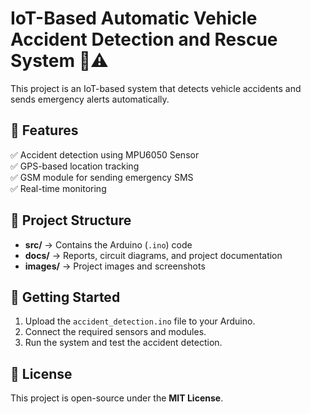 # IoT-Based Automatic Vehicle Accident Detection and Rescue System 🚗⚠️  

This project is an IoT-based system that detects vehicle accidents and sends emergency alerts automatically.  

## 📌 Features  
✅ Accident detection using MPU6050 Sensor  
✅ GPS-based location tracking  
✅ GSM module for sending emergency SMS  
✅ Real-time monitoring  

## 📁 Project Structure  
- **src/** → Contains the Arduino (`.ino`) code  
- **docs/** → Reports, circuit diagrams, and project documentation  
- **images/** → Project images and screenshots  

## 🚀 Getting Started  
1. Upload the `accident_detection.ino` file to your Arduino.  
2. Connect the required sensors and modules.  
3. Run the system and test the accident detection.  

## 📜 License  
This project is open-source under the **MIT License**.  

